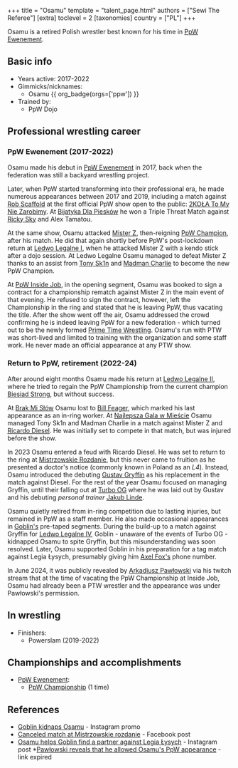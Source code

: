 +++
title = "Osamu"
template = "talent_page.html"
authors = ["Sewi The Referee"]
[extra]
toclevel = 2
[taxonomies]
country = ["PL"]
+++

Osamu is a retired Polish wrestler best known for his time in [PpW Ewenement](@/o/ppw.md).

## Basic info

* Years active: 2017-2022
* Gimmicks/nicknames:
  - Osamu {{ org_badge(orgs=['ppw']) }}
* Trained by:
  - PpW Dojo

## Professional wrestling career

### PpW Ewenement (2017-2022)

Osamu made his debut in [PpW Ewenement](@/o/ppw.md) in 2017, back when the federation was still a backyard wrestling project.

Later, when PpW started transforming into their professional era, he made numerous appearances between 2017 and 2019, including a match against [Rob Scaffold](@/w/rob-scaffold.md) at the first official PpW show open to the public: [2KOŁA To My Nie Zarobimy](@/e/ppw/2019-12-07-ppw-2kola-to-my-nie-zarobimy.md).
At [Bijatyka Dla Piesków](@/e/ppw/2020-02-15-ppw-brawl-for-the-puppies.md) he won a Triple Threat Match against [Ricky Sky](@/w/ricky-sky.md) and Alex Tamatou.

At the same show, Osamu attacked [Mister Z](@/w/mister-z.md), then-reigning [PpW Champion](@/c/ppw-championship.md), after his match. He did that again shortly before PpW's post-lockdown return at [Ledwo Legalne I](@/e/ppw/2021-06-12-ppw-ledwo-legalne.md), when he attacked Mister Z with a kendo stick after a dojo session. At Ledwo Legalne Osamu managed to defeat Mister Z thanks to an assist from [Tony Sk1n](@/w/tony-sk1n.md) and [Madman Charlie](@/w/madman-charlie.md) to become the new PpW Champion.

At [PpW Inside Job](@/e/ppw/2021-09-11-ppw-inside-job.md), in the opening segment, Osamu was booked to sign a contract for a championship rematch against Mister Z in the main event of that evening. He refused to sign the contract, however, left the Championship in the ring and stated that he is leaving PpW, thus vacating the title.
After the show went off the air, Osamu addressed the crowd confirming he is indeed leaving PpW for a new federation - which turned out to be the newly formed [Prime Time Wrestling](@/o/ptw.md). Osamu's run with PTW was short-lived and limited to training with the organization and some staff work. He never made an official appearance at any PTW show.

### Return to PpW, retirement (2022-24)

After around eight months Osamu made his return at [Ledwo Legalne II](@/e/ppw/2022-05-21-ppw-ledwo-legalne-ii.md), where he tried to regain the PpW Championship from the current champion [Biesiad Strong](@/w/biesiad.md), but without success.

At [Brak Mi Słów](@/e/ppw/2022-09-10-ppw-brak-mi-slow.md) Osamu lost to [Bill Feager](@/w/feager.md), which marked his last appearance as an in-ring worker. At [Najlepsza Gala w Mieście](@/e/ppw/2022-11-25-ppw-najlepsza-gala-w-miescie.md) Osamu managed Tony Sk1n and Madman Charlie in a match against Mister Z and [Ricardo Diesel](@/w/ricardo-diesel.md). He was initially set to compete in that match, but was injured before the show.

In 2023 Osamu entered a feud with Ricardo Diesel. He was set to return to the ring at [Mistrzowskie Rozdanie](@/e/ppw/2023-05-06-ppw-mistrzowskie-rozdanie.md), but this never came to fruition as he presented a doctor's notice (commonly known in Poland as an _L4_). Instead, Osamu introduced the debuting [Gustav Gryffin](@/w/gustav-gryffin.md) as his replacement in the match against Diesel. For the rest of the year Osamu focused on managing Gryffin, until their falling out at [Turbo OG](@/e/ppw/2023-12-08-ppw-turbo-og.md) where he was laid out by Gustav and his debuting _personal trainer_ [Jakub Linde](@/w/jakub-linde.md).

Osamu quietly retired from in-ring competition due to lasting injuries, but remained in PpW as a staff member. He also made occasional appearances in [Goblin's](@/w/goblin.md) pre-taped segments. During the build-up to a match against Gryffin for [Ledwo Legalne IV](@/e/ppw/2024-06-08-ppw-ledwo-legalne-4.md), Goblin - unaware of the events of Turbo OG - kidnapped Osamu to spite Gryffin, but this misunderstanding was soon resolved. Later, Osamu supported Goblin in his preparation for a tag match against Legia Łysych, presumably giving him [Axel Fox's](@/w/axel-fox.md) phone number.

In June 2024, it was publicly revealed by [Arkadiusz Pawłowski](@/w/pan-pawlowski.md) via his twitch stream that at the time of vacating the PpW Championship at Inside Job, Osamu had already been a PTW wrestler and the appearance was under Pawłowski's permission.

## In wrestling

* Finishers:
  - Powerslam (2019-2022)

## Championships and accomplishments

* [PpW Ewenement](@/o/ppw.md):
  - [PpW Championship](@/o/ppw.md) (1 time)

## References

* [Goblin kidnaps Osamu](https://www.instagram.com/p/C6yzsKNsrmv/) - Instagram promo
* [Canceled match at Mistrzowskie rozdanie](https://www.facebook.com/photo?fbid=689081556555573&set=a.499910778805986) - Facebook post
* [Osamu helps Goblin find a partner against Legia Łysych](http://instagram.com/p/C9U-kiOswxR/) - Instagram post
*[Pawłowski reveals that he allowed Osamu's PpW appearance](https://m.twitch.tv/videos/2180575222?desktop-redirect=true) - link expired
